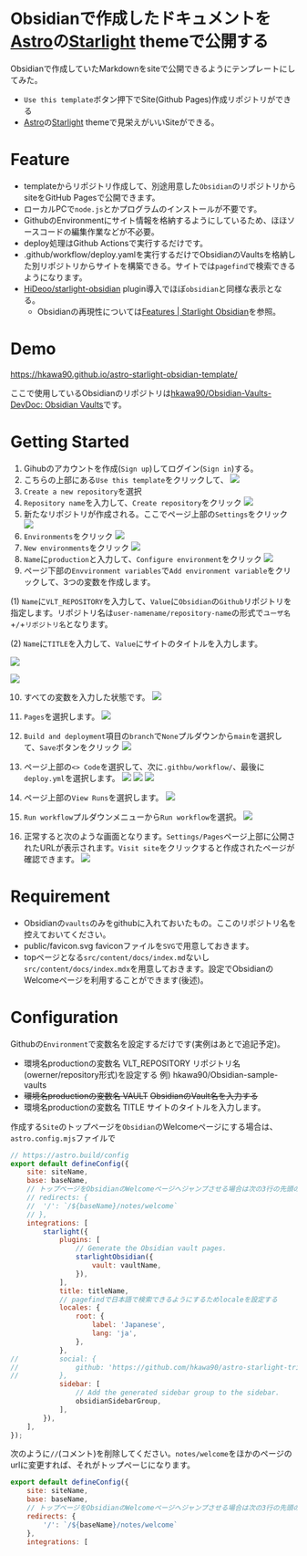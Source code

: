 # Obsidianで作成したドキュメントを[Astro](https://astro.build/)の[Starlight](https://starlight.astro.build/) themeで公開する

Obsidianで作成していたMarkdownをsiteで公開できるようにテンプレートにしてみた。

- `Use this template`ボタン押下でSite(Github Pages)作成リポジトリができる
- [Astro](https://astro.build/)の[Starlight](https://starlight.astro.build/) themeで見栄えがいいSiteができる。

# Feature

- templateからリポジトリ作成して、別途用意した`Obsidian`のリポジトリからsiteをGitHub Pagesで公開できます。
- ローカルPCで`node.js`とかプログラムのインストールが不要です。
- GithubのEnvironmentにサイト情報を格納するようにしているため、ほほソースコードの編集作業などが不必要。
- deploy処理はGithub Actionsで実行するだけです。
- .github/workflow/deploy.yamlを実行するだけでObsidianのVaultsを格納した別リポジトリからサイトを構築できる。サイトでは`pagefind`で検索できるようになります。
- [HiDeoo/starlight-obsidian](https://github.com/HiDeoo/starlight-obsidian) plugin導入でほぼ`obsidian`と同様な表示となる。
	- Obsidianの再現性については[Features | Starlight Obsidian](https://starlight-obsidian.vercel.app/guides/features/)を参照。

# Demo

https://hkawa90.github.io/astro-starlight-obsidian-template/

ここで使用しているObsidianのリポジトリは[hkawa90/Obsidian-Vaults-DevDoc: Obsidian Vaults](https://github.com/hkawa90/Obsidian-Vaults-DevDoc)です。

# Getting Started

1. Gihubのアカウントを作成(`Sign up`)してログイン(`Sign in`)する。
2. こちらの上部にある`Use this template`をクリックして、
![](img/UseTemplate.svg)
3. `Create a new repository`を選択
4. `Repository name`を入力して、`Create repository`をクリック
![](img/CreateANewRepository.png)
5. 新たなリポジトリが作成される。ここでページ上部の`Settings`をクリック
![](img/Settings.png)
6. `Environments`をクリック
![](img/Settings-Environments.png)
7. `New environments`をクリック
![](img/Settings-Environments-NewEnvironments.png)
8. `Name`に`production`と入力して、`Configure environment`をクリック
![](img/Environments-Add.png)
9. ページ下部の`Envvironment variables`で`Add environment variable`をクリックして、3つの変数を作成します。

(1) `Name`に`VLT_REPOSITORY`を入力して、`Value`に`Obsidian`の`Github`リポジトリを指定します。リポジトリ名は`user-namename/repository-name`の形式で`ユーザ名`+`/`+`リポジトリ名`となります。

(2) `Name`に`TITLE`を入力して、`Value`にサイトのタイトルを入力します。

![](img/Add-Environment-variable.png)

![](img/Add-Variable.png)

10. すべての変数を入力した状態です。
![](img/Added-Variables.png)

11. `Pages`を選択します。
![](img/Settings-Pages.png)
12. `Build and deployment`項目の`branch`で`None`プルダウンから`main`を選択して、`Save`ボタンをクリック
![](img/Build-Deploy.png)
13. ページ上部の`<> Code`を選択して、次に`.githbu/workflow/`、最後に`deploy.yml`を選択します。
![](img/Code.png)
![](img/workflow.png)
![](img/deploy-yml.png)
14. ページ上部の`View Runs`を選択します。
![](img/View-Runs.png)
15. `Run workflow`プルダウンメニューから`Run workflow`を選択。
![](img/deploy-action.png)
16. 正常すると次のような画面となります。`Settings/Pages`ページ上部に公開されたURLが表示されます。`Visit site`をクリックすると作成されたページが確認できます。
![](img/Action-Completre.png)


# Requirement

- Obsidianの`vaults`のみをgithubに入れておいたもの。ここのリポジトリ名を控えておいてください。
- public/favicon.svg
  faviconファイルを`SVG`で用意しておきます。
- topページとなる`src/content/docs/index.md`ないし`src/content/docs/index.mdx`を用意しておきます。設定でObsidianのWelcomeページを利用することができます(後述)。

# Configuration

Githubの`Environment`で変数名を設定するだけです(実例はあとで追記予定)。
- 環境名productionの変数名 VLT_REPOSITORY
     リポジトリ名(owerner/repository形式)を設定する 例) hkawa90/Obsidian-sample-vaults
- ~~環境名productionの変数名 VAULT~~
      ~~ObsidianのVault名を入力する~~
- 環境名productionの変数名 TITLE
	サイトのタイトルを入力します。

作成する`Site`のトップページを`Obsidian`のWelcomeページにする場合は、`astro.config.mjs`ファイルで

```js
// https://astro.build/config
export default defineConfig({
	site: siteName,
	base: baseName,
	// トップページをObsidianのWelcomeページへジャンプさせる場合は次の3行の先頭の//を削除する
	// redirects: {
	// 	'/': `/${baseName}/notes/welcome`
	// },
	integrations: [
		starlight({
			plugins: [
				// Generate the Obsidian vault pages.
				starlightObsidian({
					vault: vaultName,
				}),
			],
			title: titleName,
			// pagefindで日本語で検索できるようにするためlocaleを設定する
			locales: {
				root: {
					label: 'Japanese',
					lang: 'ja',
				},
			},
//			social: {
//				github: 'https://github.com/hkawa90/astro-starlight-trial',
//			},
			sidebar: [
				// Add the generated sidebar group to the sidebar.
				obsidianSidebarGroup,
			],
		}),
	],
});
```

次のように`//`(コメント)を削除してください。`notes/welcome`をほかのページのurlに変更すれば、それがトップぺーじになります。

```js
export default defineConfig({
	site: siteName,
	base: baseName,
	// トップページをObsidianのWelcomeページへジャンプさせる場合は次の3行の先頭の//を削除する
	redirects: {
	 	'/': `/${baseName}/notes/welcome`
	},
	integrations: [
```

